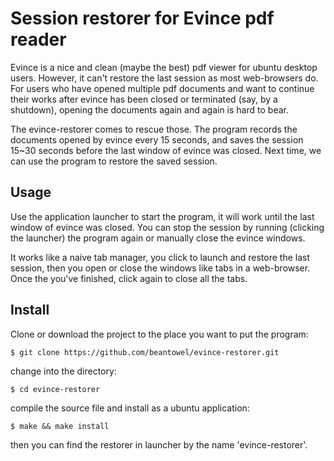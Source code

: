 # Session restorer for Evince pdf reader

Evince is a nice and clean (maybe the best) pdf viewer for ubuntu desktop users. However, it can't restore the last session as most web-browsers do. For users who have opened multiple pdf documents and want to continue their works after evince has been closed or terminated (say, by a shutdown), opening the documents again and again is hard to bear.

The evince-restorer comes to rescue those. The program records the documents opened by evince every 15 seconds, and saves the session 15~30 seconds before the last window of evince was closed. Next time, we can use the program to restore the saved session.

## Usage

Use the application launcher to start the program, it will work until the last window of evince was closed. You can stop the session by running (clicking the launcher) the program again or manually close the evince windows.

It works like a naive tab manager, you click to launch and restore the last session, then you open or close the windows like tabs in a web-browser. Once the you've finished, click again to close all the tabs.

## Install

Clone or download the project to the place you want to put the program:
```
$ git clone https://github.com/beantowel/evince-restorer.git
```

change into the directory:
```
$ cd evince-restorer
```

compile the source file and install as a ubuntu application:
```
$ make && make install
```

then you can find the restorer in launcher by the name 'evince-restorer'.

